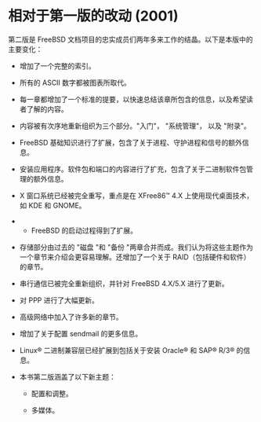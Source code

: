 # 相对于第一版的改动 (2001)

第二版是 FreeBSD 文档项目的忠实成员们两年多来工作的结晶。以下是本版中的主要变化：

- 增加了一个完整的索引。

- 所有的 ASCII 数字都被图表所取代。

- 每一章都增加了一个标准的提要，以快速总结该章所包含的信息，以及希望读者了解的内容。

- 内容被有次序地重新组织为三个部分。"入门"， "系统管理"， 以及 "附录"。

- FreeBSD 基础知识进行了扩展，包含了关于进程、守护进程和信号的额外信息。

- 安装应用程序。软件包和端口的内容进行了扩充，包含了关于二进制软件包管理的额外信息。

- X 窗口系统已经被完全重写，重点是在 XFree86™ 4.X 上使用现代桌面技术，如 KDE 和 GNOME。

- - FreeBSD 的启动过程得到了扩展。

- 存储部分由过去的 "磁盘 "和 "备份 "两章合并而成。我们认为将这些主题作为一个章节来介绍会更容易理解。还增加了一个关于 RAID（包括硬件和软件）的章节。

- 串行通信已被完全重新组织，并针对 FreeBSD 4.X/5.X 进行了更新。

- 对 PPP 进行了大幅更新。

- 高级网络中加入了许多新的章节。

- 增加了关于配置 sendmail 的更多信息。

- Linux® 二进制兼容层已经扩展到包括关于安装 Oracle® 和 SAP® R/3® 的信息。

- 本书第二版涵盖了以下新主题：

  - 配置和调整。

  - 多媒体。

